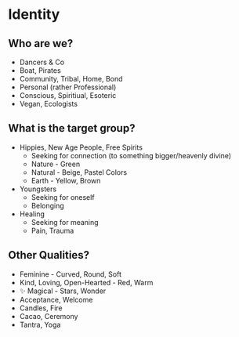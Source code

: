# Identity

## Who are we?

* Dancers & Co
* Boat, Pirates
* Community, Tribal, Home, Bond
* Personal (rather Professional)
* Conscious, Spiritiual, Esoteric
* Vegan, Ecologists

## What is the target group?

* Hippies, New Age People, Free Spirits
    * Seeking for connection (to something bigger/heavenly divine)
    * Nature - Green
    * Natural - Beige, Pastel Colors
    * Earth - Yellow, Brown
* Youngsters
    * Seeking for oneself
    * Belonging
* Healing
    * Seeking for meaning
    * Pain, Trauma

## Other Qualities?

* Feminine - Curved, Round, Soft
* Kind, Loving, Open-Hearted - Red, Warm
* ✨ Magical - Stars, Wonder
* Acceptance, Welcome
* Candles, Fire
* Cacao, Ceremony
* Tantra, Yoga
